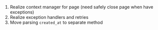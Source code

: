 1. Realize context manager for page (need safely close page when have exceptions)
2. Realize exception handlers and retries
3. Move parsing `created_at` to separate method
